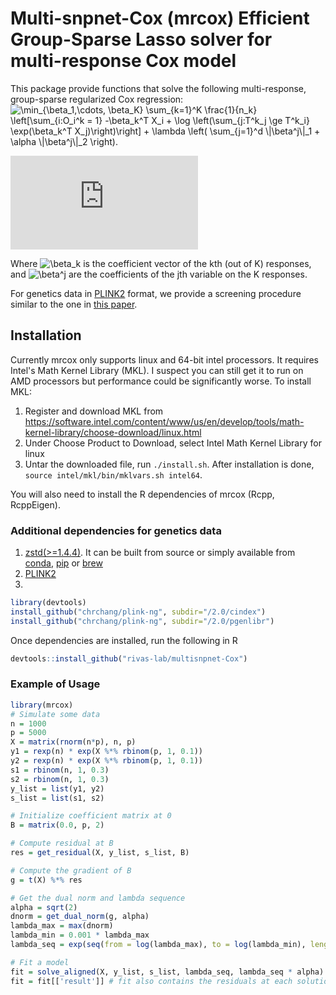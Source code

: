 # Multi-snpnet-Cox (mrcox) Efficient Group-Sparse Lasso solver for multi-response Cox model
This package provide functions that solve the following multi-response, group-sparse regularized Cox regression:
<img src="https://latex.codecogs.com/gif.latex?\min_{\beta_1,\cdots,&space;\beta_K}&space;\sum_{k=1}^K&space;\frac{1}{n_k}&space;\left[\sum_{i:O_i^k&space;=&space;1}&space;-\beta_k^T&space;X_i&space;&plus;&space;\log&space;\left(\sum_{j:T^k_j&space;\ge&space;T^k_i}&space;\exp(\beta_k^T&space;X_j)\right)\right]&space;&plus;&space;\lambda&space;\left(&space;\sum_{j=1}^d&space;\|\beta^j\|_1&space;&plus;&space;\alpha&space;\|\beta^j\|_2&space;\right)." title="\min_{\beta_1,\cdots, \beta_K} \sum_{k=1}^K \frac{1}{n_k} \left[\sum_{i:O_i^k = 1} -\beta_k^T X_i + \log \left(\sum_{j:T^k_j \ge T^k_i} \exp(\beta_k^T X_j)\right)\right] + \lambda \left( \sum_{j=1}^d \|\beta^j\|_1 + \alpha \|\beta^j\|_2 \right)." />

![equation](https://latex.codecogs.com/svg.latex?%5Cmin_%7B%5Cbeta_1%2C%5Ccdots%2C%26space%3B%5Cbeta_K%7D%26space%3B%5Csum_%7Bk%3D1%7D%5EK%26space%3B%5Cfrac%7B1%7D%7Bn_k%7D%26space%3B%5Cleft%5B%5Csum_%7Bi%3AO_i%5Ek%26space%3B%3D%26space%3B1%7D%26space%3B-%5Cbeta_k%5ET%26space%3BX_i%26space%3B%26plus%3B%26space%3B%5Clog%26space%3B%5Cleft%28%5Csum_%7Bj%3AT%5Ek_j%26space%3B%5Cge%26space%3BT%5Ek_i%7D%26space%3B%5Cexp%28%5Cbeta_k%5ET%26space%3BX_j%29%5Cright%29%5Cright%5D%26space%3B%26plus%3B%26space%3B%5Clambda%26space%3B%5Cleft%28%26space%3B%5Csum_%7Bj%3D1%7D%5Ed%26space%3B%5C%7C%5Cbeta%5Ej%5C%7C_1%26space%3B%26plus%3B%26space%3B%5Calpha%26space%3B%5C%7C%5Cbeta%5Ej%5C%7C_2%26space%3B%5Cright%29.)

Where <img src="https://latex.codecogs.com/gif.latex?\inline&space;\beta_k" title="\beta_k" /> is the coefficient vector of the kth (out of K) responses, and  <img src="https://latex.codecogs.com/gif.latex?\inline&space;\beta^j" title="\beta^j" /> are the coefficients of the jth variable on the K responses.

For genetics data in [PLINK2](https://www.cog-genomics.org/plink/2.0/) format, we provide a screening procedure similar to the one in [this paper](https://journals.plos.org/plosgenetics/article?rev=2&id=10.1371/journal.pgen.1009141).

## Installation
Currently mrcox only supports linux and 64-bit intel processors. It requires Intel's Math Kernel Library (MKL). I suspect you can still get it to run on AMD processors but performance could be significantly worse. To install MKL:
1. Register and download MKL from https://software.intel.com/content/www/us/en/develop/tools/math-kernel-library/choose-download/linux.html
2. Under Choose Product to Download, select Intel Math Kernel Library for linux
3. Untar the downloaded file, run `./install.sh`. After installation is done, `source intel/mkl/bin/mklvars.sh intel64`. 

You will also need to install the R dependencies of mrcox (Rcpp, RcppEigen). 
### Additional dependencies for genetics data
1. [zstd(>=1.4.4)](https://github.com/facebook/zstd). It can be built from source or simply available from [conda](https://anaconda.org/conda-forge/zstd), [pip](https://pypi.org/project/zstd/) or [brew](https://formulae.brew.sh/formula/zstd)
2. [PLINK2](https://www.cog-genomics.org/plink/2.0/)
3. 
```r
library(devtools)
install_github("chrchang/plink-ng", subdir="/2.0/cindex")
install_github("chrchang/plink-ng", subdir="/2.0/pgenlibr")
```

Once dependencies are installed, run the following in R
```r
devtools::install_github("rivas-lab/multisnpnet-Cox")
```
### Example of Usage
```r
library(mrcox)
# Simulate some data
n = 1000
p = 5000
X = matrix(rnorm(n*p), n, p)
y1 = rexp(n) * exp(X %*% rbinom(p, 1, 0.1))
y2 = rexp(n) * exp(X %*% rbinom(p, 1, 0.1))
s1 = rbinom(n, 1, 0.3)
s2 = rbinom(n, 1, 0.3)
y_list = list(y1, y2)
s_list = list(s1, s2)

# Initialize coefficient matrix at 0
B = matrix(0.0, p, 2)

# Compute residual at B
res = get_residual(X, y_list, s_list, B)

# Compute the gradient of B
g = t(X) %*% res

# Get the dual norm and lambda sequence
alpha = sqrt(2)
dnorm = get_dual_norm(g, alpha)
lambda_max = max(dnorm)
lambda_min = 0.001 * lambda_max
lambda_seq = exp(seq(from = log(lambda_max), to = log(lambda_min), length.out = 100))

# Fit a model
fit = solve_aligned(X, y_list, s_list, lambda_seq, lambda_seq * alpha)
fit = fit[['result']] # fit also contains the residuals at each solution


```
